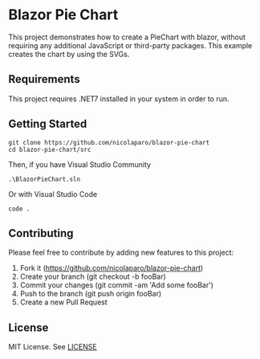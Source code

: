 # Blazor Pie Chart

This project demonstrates how to create a PieChart with blazor, without requiring any additional JavaScript or third-party packages. 
This example creates the chart by using the SVGs.

## Requirements
This project requires .NET7 installed in your system in order to run.

## Getting Started

```
git clone https://github.com/nicolaparo/blazor-pie-chart
cd blazor-pie-chart/src
```
Then, if you have Visual Studio Community
```
.\BlazorPieChart.sln
```
Or with Visual Studio Code
```
code .
```

## Contributing

Please feel free to contribute by adding new features to this project:

1. Fork it (https://github.com/nicolaparo/blazor-pie-chart)
1. Create your branch (git checkout -b fooBar)
1. Commit your changes (git commit -am 'Add some fooBar')
1. Push to the branch (git push origin fooBar)
1. Create a new Pull Request

## License

MIT License. See [LICENSE](LICENSE)